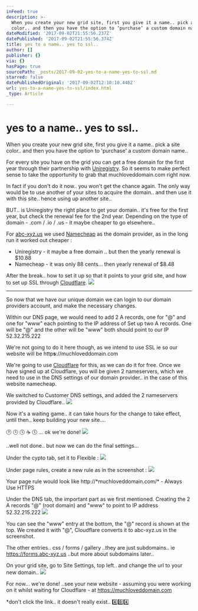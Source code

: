 ```yaml
---
inFeed: true
description: >-
  When you create your new grid site, first you give it a name.. pick a site
  color.. and then you have the option to ‘purchase’ a custom domain name..
dateModified: '2017-09-02T21:55:56.237Z'
datePublished: '2017-09-02T21:55:56.374Z'
title: yes to a name.. yes to ssl..
author: []
publisher: {}
via: {}
hasPage: true
sourcePath: _posts/2017-09-02-yes-to-a-name-yes-to-ssl.md
starred: false
datePublishedOriginal: '2017-09-02T12:10:10.446Z'
url: yes-to-a-name-yes-to-ssl/index.html
_type: Article

---
```

# yes to a name.. yes to ssl..

When you create your new grid site, first you give it a name.. pick a site color.. and then you have the option to 'purchase' a custom domain name..

For every site you have on the grid you can get a free domain for the first year through their partnership with [Uniregistry][0]. So it seems to make perfect sense to take the opportunity to grab that muchloveddomain.com right now.

In fact if you don't do it now.. you won't get the chance again. The only way would be to use another of your sites to acquire the domain.. and then use it with this site.. hence using up another site..

BUT.. is Uniregistry the right place to get your domain.. it's free for the first year, but check the renewal fee for the 2nd year. Depending on the type of domain - .com / .io / .us - it maybe cheaper to go elsewhere..

For [abc-xyz.us][1] we used [Namecheap][2] as the domain provider, as in the long run it worked out cheaper :

* Uniregistry - it maybe a free domain .. but then the yearly renewal is $10.88
* Namecheap - it was only 88 cents... then yearly renewal of $8.48

After the break.. how to set it up so that it points to your grid site, and how to set up SSL through [Cloudflare][3].
![](https://the-grid-user-content.s3-us-west-2.amazonaws.com/33b4b5a1-16bc-4fca-9ee0-8d31c8a7896d.jpg)

---

So now that we have our unique domain we can login to our domain providers account, and make the necessary changes.

Within our DNS page, we would need to add 2 A records, one for "@" and one for "www" each pointing to the IP address of Set up two A records. One will be "@" and the other will be "www" both should point to our IP 52.32.215.222

We're not going to do it here though, as we intend to use SSL ie so our website will be http**s**://muchloveddomain.com

We're going to use [Cloudflare][4] for this, as we can do it for free. Once we have signed up at Cloudflare, you will be given 2 nameservers, which we need to use in the DNS settings of our domain provider.. in the case of this website namecheap.

We switched to Customer DNS settings, and added the 2 nameservers provided by Cloudflare..
![](https://the-grid-user-content.s3-us-west-2.amazonaws.com/d389ac7d-7b45-4a38-b809-a5dd2d302e7c.png)

Now it's a waiting game.. it can take hours for the change to take effect, until then.. keep building your new site....

🕑 🕒 🕓 ☕️ 🕔 ... ok we're done!
![](https://the-grid-user-content.s3-us-west-2.amazonaws.com/b34c56e3-4cb1-4e0b-ace8-4a7652ff5d85.png)

..well not done.. but now we can do the final settings...

Under the cypto tab, set it to Flexible :
![](https://the-grid-user-content.s3-us-west-2.amazonaws.com/9a2e6696-c130-4900-adef-7c37e6ad4ae1.png)

Under page rules, create a new rule as in the screenshot :
![](https://the-grid-user-content.s3-us-west-2.amazonaws.com/4853ed81-1526-4ca6-a5ba-761c9cac65c5.png)

Your page rule would look like http://\*muchloveddomain.com/\* - Always Use HTTPS

Under the DNS tab, the important part as we first mentioned. Creating the 2 A records "@" (root domain) and "www" to point to IP address 52.32.215.222
![](https://the-grid-user-content.s3-us-west-2.amazonaws.com/c1cf09ce-98e2-47c7-a7c8-b4d37433bd8f.png)

You can see the "www" entry at the bottom, the "@" record is shown at the top. We created it with "@", Cloudflare converts it to abc-xyz.us in the screenshot.

The other entries.. css / forms / gallery ..they are just subdomains.. ie https://forms.abc-xyz.us ..but more about subdomains later..

On your grid site, go to Site Settings, top left.. and change the url to your new domain..
![](https://the-grid-user-content.s3-us-west-2.amazonaws.com/2bec20de-13db-4229-93a5-f65429d5a36c.png)

For now... we're done! ..see your new website - assuming you were working on it whilst waiting for Cloudflare - at https://muchloveddomain.com

\*don't click the link.. it doesn't really exist.. 4️⃣0️⃣4️⃣

[0]: https://uniregistry.com/
[1]: https://abc-xyz.us/
[2]: https://www.namecheap.com/
[3]: https://www.cloudflare.net/
[4]: https://cloudflare.net/